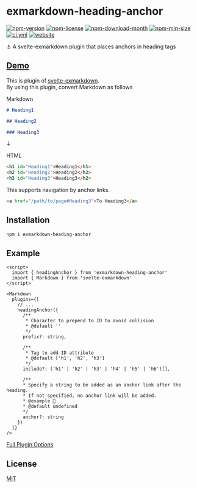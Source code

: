 <!----- BEGIN GHOST DOCS HEADER ----->

# exmarkdown-heading-anchor

<!----- BEGIN GHOST DOCS BADGES ----->

<a href="https://npmjs.com/package/exmarkdown-heading-anchor"><img src="https://img.shields.io/npm/v/exmarkdown-heading-anchor" alt="npm-version" /></a> <a href="https://npmjs.com/package/exmarkdown-heading-anchor"><img src="https://img.shields.io/npm/l/exmarkdown-heading-anchor" alt="npm-license" /></a> <a href="https://npmjs.com/package/exmarkdown-heading-anchor"><img src="https://img.shields.io/npm/dm/exmarkdown-heading-anchor" alt="npm-download-month" /></a> <a href="https://npmjs.com/package/exmarkdown-heading-anchor"><img src="https://img.shields.io/bundlephobia/min/exmarkdown-heading-anchor" alt="npm-min-size" /></a> <a href="https://github.com/jill64/exmarkdown-heading-anchor/actions/workflows/ci.yml"><img src="https://github.com/jill64/exmarkdown-heading-anchor/actions/workflows/ci.yml/badge.svg" alt="ci.yml" /></a> <a href="https://exmarkdown-heading-anchor.jill64.dev"><img src="https://img.shields.io/website?up_message=working&down_message=down&url=https%3A%2F%2Fexmarkdown-heading-anchor.jill64.dev" alt="website" /></a>

<!----- END GHOST DOCS BADGES ----->

⚓️ A svelte-exmarkdown plugin that places anchors in heading tags

## [Demo](https://exmarkdown-heading-anchor.jill64.dev)

<!----- END GHOST DOCS HEADER ----->

This is plugin of [svelte-exmarkdown](https://github.com/ssssota/svelte-exmarkdown).  
By using this plugin, convert Markdown as follows

Markdown

```md
# Heading1

## Heading2

### Heading3
```

↓

HTML

```html
<h1 id="Heading1">Heading1</h1>
<h2 id="Heading2">Heading2</h2>
<h3 id="Heading3">Heading3</h2>
```

This supports navigation by anchor links.

```html
<a href="/path/to/page#Heading3">To Heading3</a>
```

## Installation

```sh
npm i exmarkdown-heading-anchor
```

## Example

```svelte
<script>
  import { headingAnchor } from 'exmarkdown-heading-anchor'
  import { Markdown } from 'svelte-exmarkdown'
</script>

<Markdown
  plugins={[
    // ...
    headingAnchor({
      /**
       * Character to prepend to ID to avoid collision
       * @default ''
       */
      prefix?: string,

      /**
       * Tag to add ID attribute
       * @default ['h1', 'h2', 'h3']
       */
      include?: ('h1' | 'h2' | 'h3' | 'h4' | 'h5' | 'h6')[],

      /**
      * Specify a string to be added as an anchor link after the heading.
      * If not specified, no anchor link will be added.
      * @example 🔗
      * @default undefined
      */
      anchor?: string
    })
  ]}
/>
```

[Full Plugin Options](./src/lib/types/Options.ts)

<!----- BEGIN GHOST DOCS FOOTER ----->

## License

[MIT](LICENSE)

<!----- END GHOST DOCS FOOTER ----->
